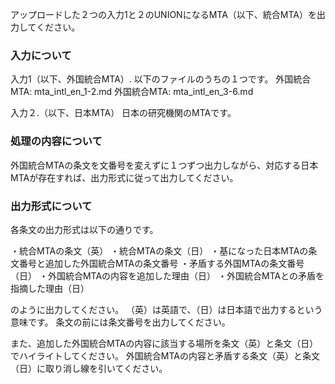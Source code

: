 アップロードした２つの入力1と２のUNIONになるMTA（以下、統合MTA）を出力してください。

### 入力について
入力1（以下、外国統合MTA）. 以下のファイルのうちの１つです。
外国統合MTA: mta_intl_en_1-2.md
外国統合MTA: mta_intl_en_3-6.md

入力２.（以下、日本MTA）
日本の研究機関のMTAです。

### 処理の内容について
外国統合MTAの条文を文番号を変えずに１つずつ出力しながら、対応する日本MTAが存在すれば、出力形式に従って出力してください。

### 出力形式について
各条文の出力形式は以下の通りです。

・統合MTAの条文（英）
  ・統合MTAの条文（日）
  ・基になった日本MTAの条文番号と追加した外国統合MTAの条文番号
  ・矛盾する外国MTAの条文番号（日）
  ・外国統合MTAの内容を追加した理由（日）
  ・外国統合MTAとの矛盾を指摘した理由（日）



のように出力してください。
（英）は英語で、（日）は日本語で出力するという意味です。
条文の前には条文番号を出力してください。

また、追加した外国統合MTAの内容に該当する場所を条文（英）と条文（日）でハイライトしてください。
外国統合MTAの内容と矛盾する条文（英）と条文（日）に取り消し線を引いてください。